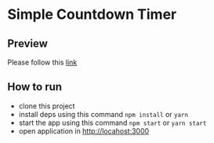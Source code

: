 # Simple Countdown Timer

## Preview

Please follow this [link](http://dd-countdown.herokuapp.com)

## How to run

- clone this project
- install deps using this command `npm install` or `yarn`
- start the app using this command `npm start` or `yarn start`
- open application in [http://locahost:3000](http://localhost:3000)
